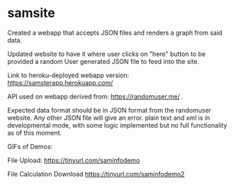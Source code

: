 # samsite
Created a webapp that accepts JSON files and renders a graph from said data.

Updated website to have it where user clicks on "here" button to be provided a random User generated JSON file to feed into the site.

Link to heroku-deployed webapp version:  https://samsterapp.herokuapp.com/

API used on webapp derived from: https://randomuser.me/ .

Expected data format should be in JSON format from the randomuser website. Any other JSON file will give an error.
plain text and xml is in developmental mode, with some logic implemented but no full functionality as of this moment. 

GIFs of Demos: 

File Upload:
https://tinyurl.com/saminfodemo 

File Calculation Download
https://tinyurl.com/saminfodemo2
